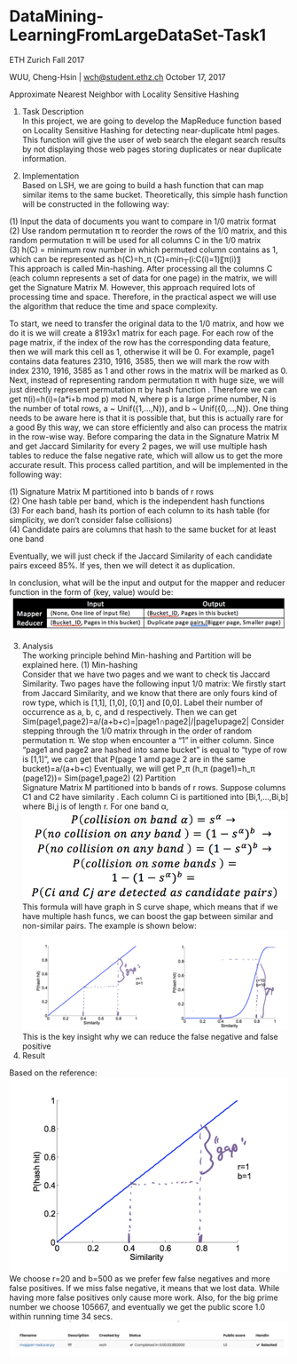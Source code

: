 # DataMining-LearningFromLargeDataSet-Task1
ETH Zurich Fall 2017

WUU, Cheng-Hsin | wch@student.ethz.ch
October 17, 2017

Approximate Nearest Neighbor with Locality Sensitive Hashing

1.	Task Description<br />
In this project, we are going to develop the MapReduce function based on Locality Sensitive Hashing for detecting near-duplicate html pages. This function will give the user of web search the elegant search results by not displaying those web pages storing duplicates or near duplicate information. 

2.	Implementation<br />
Based on LSH, we are going to build a hash function that can map similar items to the same bucket. Theoretically, this simple hash function will be constructed in the following way: 

(1)	Input the data of documents you want to compare in 1/0 matrix format<br />
(2)	Use random permutation π to reorder the rows of the 1/0 matrix, and this random permutation π will be used for all columns C in the 1/0 matrix<br />
(3)	h(C) = minimum row number in which permuted column contains as 1, which can be represented as h(C)=h_π (C)=min┬(i:C(i)=1)⁡〖π(i)〗<br />
This approach is called Min-hashing. After processing all the columns C (each column represents a set of data for one page) in the matrix, we will get the Signature Matrix M. However, this approach required lots of processing time and space. Therefore, in the practical aspect we will use the algorithm that reduce the time and space complexity. 

To start, we need to transfer the original data to the 1/0 matrix, and how we do it is we will create a 8193x1 matrix for each page. For each row of the page matrix, if the index of the row has the corresponding data feature, then we will mark this cell as 1, otherwise it will be 0. For example, page1 contains data features 2310, 1916, 3585, then we will mark the row with index 2310, 1916, 3585 as 1 and other rows in the matrix will be marked as 0. Next, instead of representing random permutation π with huge size, we will just directly represent permutation π by hash function . Therefore we can get π(i)=h(i)=(a*i+b mod p)  mod N, where p is a large prime number, N is the number of total rows, a ~ Unif({1,…,N}), and b ~ Unif({0,…,N}). One thing needs to be aware here is that it is possible that, but this is actually rare for a good By this way, we can store efficiently and also can process the matrix in the row-wise way. Before comparing the data in the Signature Matrix M and get Jaccard Similarity for every 2 pages, we will use multiple hash tables to reduce the false negative rate, which will allow us to get the more accurate result. This process called partition, and will be implemented in the following way:

(1)	Signature Matrix M partitioned into b bands of r rows<br />
(2)	One hash table per band, which is the independent hash functions<br />
(3)	For each band, hash its portion of each column to its hash table (for simplicity, we don’t consider false collisions)<br />
(4)	Candidate pairs are columns that hash to the same bucket for at least one band<br />
	
Eventually, we will just check if the Jaccard Similarity of each candidate pairs exceed 85%. If yes, then we will detect it as duplication. 

In conclusion, what will be the input and output for the mapper and reducer function in the form of (key, value) would be:
![alt text](image/table1.png "")

3.	Analysis <br />
The working principle behind Min-hashing and Partition will be explained here. 
(1)	Min-hashing<br />
Consider that we have two pages and we want to check tis Jaccard Similarity. Two pages have the following input 1/0 matrix:
We firstly start from Jaccard Similarity, and we know that there are only fours kind of row type, which is [1,1], [1,0], [0,1] and [0,0]. Label their number of occurrence as a, b, c, and d respectively. Then we can get Sim(page1,page2)=a/(a+b+c)=|page1∩page2|/|page1∪page2| Consider stepping through the 1/0 matrix through in the order of random permutation π. We stop when encounter a “1” in either column. Since “page1 and page2 are hashed into same bucket” is equal to “type of row is [1,1]”, we can get that P(page 1 amd page 2 are in the same bucket)=a/(a+b+c) Eventually, we will get P_π (h_π (page1)=h_π (page12))= Sim(page1,page2)
(2)	Partition<br />
Signature Matrix M partitioned into b bands of r rows. Suppose columns C1 and C2 have similarity . Each column Ci is partitioned into [Bi,1,…,Bi,b] where Bi,j is of length r. For one band α, 
![alt text](image/formula1.png "")
This formula will have graph in S curve shape, which means that if we have multiple hash funcs, we can boost the gap between similar and non-similar pairs. The example is shown below:
![alt text](image/graph1.png "")
This is the key insight why we can reduce the false negative and false positive
4.	Result<br />

Based on the reference:
![alt text](image/graph2.png "")
We choose r=20 and b=500 as we prefer few false negatives and more false positives. If we miss false negative, it means that we lost data. While having more false positives only cause more work. Also, for the big prime number we choose 105667, and eventually we get the public score 1.0 within running time 34 secs.
![alt text](image/result.png "")
